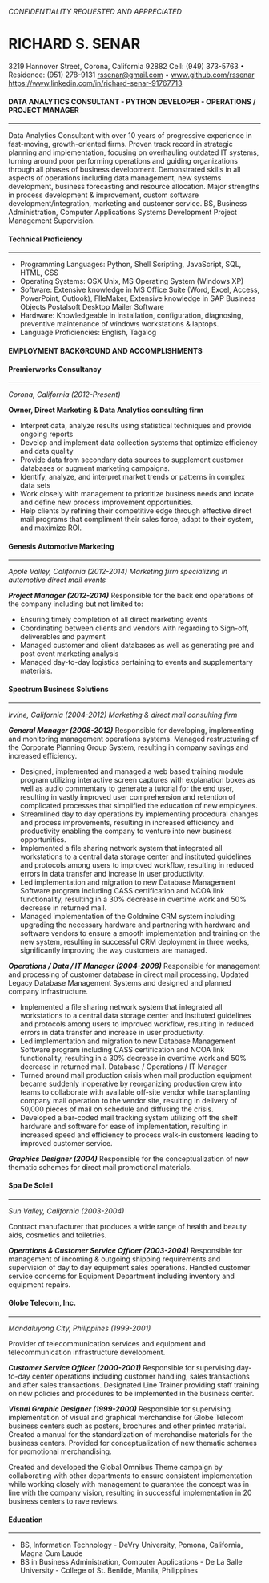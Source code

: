 <!-- 
.. title: My Resume
.. slug: my-resume
.. date: 2016-05-09 21:25:12 UTC-07:00
.. tags: 
.. category: 
.. link: 
.. description: 
.. type: text
-->

_CONFIDENTIALITY REQUESTED AND APPRECIATED_

# RICHARD S. SENAR
3219 Hannover Street, Corona, California 92882
Cell: (949) 373-5763 • Residence: (951) 278-9131
rssenar@gmail.com • www.github.com/rssenar
https://www.linkedin.com/in/richard-senar-91767713

#### DATA ANALYTICS CONSULTANT - PYTHON DEVELOPER - OPERATIONS / PROJECT MANAGER
----------------------------------------------------

Data Analytics Consultant with over 10 years of progressive experience in fast-moving, growth-oriented firms. Proven track record in strategic planning and implementation, focusing on overhauling outdated IT systems, turning around poor performing operations and guiding organizations through all phases of business development. Demonstrated skills in all aspects of operations including data management, new systems development, business forecasting and resource allocation. Major strengths in process development & improvement, custom software development/integration, marketing and customer service. BS, Business Administration, Computer Applications Systems Development Project Management Supervision.  

#### Technical Proficiency
----------------------------------------------------
- Programming Languages: Python, Shell Scripting, JavaScript, SQL, HTML, CSS
- Operating Systems: OSX Unix, MS Operating System (Windows XP)
- Software: Extensive knowledge in MS Office Suite (Word, Excel, Access, PowerPoint, Outlook), FIleMaker, Extensive knowledge in SAP Business Objects Postalsoft Desktop Mailer Software
- Hardware: Knowledgeable in installation, configuration, diagnosing, preventive maintenance of windows workstations & laptops.
- Language Proficiencies: English, Tagalog

#### EMPLOYMENT BACKGROUND AND ACCOMPLISHMENTS

#### Premierworks Consultancy
----------------------------------------------------
_Corona, California (2012-Present)_

**Owner, Direct Marketing & Data Analytics consulting firm**

- Interpret data, analyze results using statistical techniques and provide ongoing reports
- Develop and implement data collection systems that optimize efficiency and data quality
- Provide data from secondary data sources to supplement customer databases or augment marketing campaigns.
- Identify, analyze, and interpret market trends or patterns in complex data sets
- Work closely with management to prioritize business needs and locate and define new process improvement opportunities.
- Help clients by refining their competitive edge through effective direct mail programs that compliment their sales force, adapt to their system, and maximize ROI.

#### Genesis Automotive Marketing
----------------------------------------------------
_Apple Valley, California (2012-2014) Marketing firm specializing in automotive direct mail events_

**_Project Manager (2012-2014)_**
Responsible for the back end operations of the company including but not limited to:

- Ensuring timely completion of all direct marketing events
- Coordinating between clients and vendors with regarding to Sign-off, deliverables and payment
- Managed customer and client databases as well as generating pre and post event marketing analysis
- Managed day-to-day logistics pertaining to events and supplementary materials.

#### Spectrum Business Solutions
----------------------------------------------------
_Irvine, California (2004-2012) Marketing & direct mail consulting firm_

**_General Manager (2008-2012)_**
Responsible for developing, implementing and monitoring management operations systems. Managed restructuring of the Corporate Planning Group System, resulting in company savings and increased efficiency.
 
- Designed, implemented and managed a web based training module program utilizing interactive screen captures with explanation boxes as well as audio commentary to generate a tutorial for the end user, resulting in vastly improved user comprehension and retention of complicated processes that simplified the education of new employees.
- Streamlined day to day operations by implementing procedural changes and process improvements, resulting in increased efficiency and productivity enabling the company to venture into new business opportunities.
- Implemented a file sharing network system that integrated all workstations to a central data storage center and instituted guidelines and protocols among users to improved workflow, resulting in reduced errors in data transfer and increase in user productivity.
- Led implementation and migration to new Database Management Software program including CASS certification and NCOA link functionality, resulting in a 30% decrease in overtime work and 50% decrease in returned mail.
- Managed implementation of the Goldmine CRM system including upgrading the necessary hardware and partnering with hardware and software vendors to ensure a smooth implementation and training on the new system, resulting in successful CRM deployment in three weeks, significantly improving the way customers are managed.

**_Operations / Data / IT Manager (2004-2008)_**
Responsible for management and processing of customer database in direct mail processing. Updated Legacy Database Management Systems and designed and planned company infrastructure.
 
- Implemented a file sharing network system that integrated all workstations to a central data storage center and instituted guidelines and protocols among users to improved workflow, resulting in reduced errors in data transfer and increase in user productivity.
- Led implementation and migration to new Database Management Software program including CASS certification and NCOA link functionality, resulting in a 30% decrease in overtime work and 50% decrease in returned mail.
Database / Operations / IT Manager 
- Turned around mail production crisis when mail production equipment became suddenly inoperative by reorganizing
production crew into teams to collaborate with available off-site vendor while transplanting company mail operation
to the vendor site, resulting in delivery of 50,000 pieces of mail on schedule and diffusing the crisis.
- Developed a bar-coded mail tracking system utilizing off the shelf hardware and software for ease of implementation,
resulting in increased speed and efficiency to process walk-in customers leading to improved customer service.
 
**_Graphics Designer (2004)_**
Responsible for the conceptualization of new thematic schemes for direct mail promotional materials.

#### Spa De Soleil
----------------------------------------------------
_Sun Valley, California (2003-2004)_

Contract manufacturer that produces a wide range of health and beauty aids, cosmetics and toiletries.
 
**_Operations & Customer Service Officer (2003-2004)_**
Responsible for management of incoming & outgoing shipping requirements and supervision of day to day equipment sales operations. Handled customer service concerns for Equipment Department including inventory and equipment repairs.

#### Globe Telecom, Inc.
----------------------------------------------------
_Mandaluyong City, Philippines (1999-2001)_

Provider of telecommunication services and equipment and telecommunication infrastructure development.
 
**_Customer Service Officer (2000-2001)_**
Responsible for supervising day-to-day center operations including customer handling, sales transactions and after sales transactions. Designated Line Trainer providing staff training on new policies and procedures to be implemented in the business center.
 
**_Visual Graphic Designer (1999-2000)_**
Responsible for supervising implementation of visual and graphical merchandise for Globe Telecom business centers such as posters, brochures and other printed material. Created a manual for the standardization of merchandise materials for the business centers. Provided for conceptualization of new thematic schemes for promotional merchandising.
 
Created and developed the Global Omnibus Theme campaign by collaborating with other departments to ensure consistent implementation while working closely with management to guarantee the concept was in line with the company vision, resulting in successful implementation in 20 business centers to rave reviews.

#### Education
----------------------------------------------------
- BS, Information Technology - DeVry University, Pomona, California, Magna Cum Laude
- BS in Business Administration, Computer Applications - De La Salle University - College of St. Benilde, Manila, Philippines
